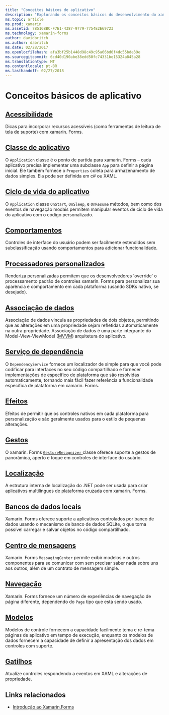 ```yaml
---
title: "Conceitos básicos de aplicativo"
description: "Explorando os conceitos básicos do desenvolvimento do xamarin. Forms"
ms.topic: article
ms.prod: xamarin
ms.assetid: 7B516BBC-F7E1-4387-9779-7754E2E69723
ms.technology: xamarin-forms
author: davidbritch
ms.author: dabritch
ms.date: 02/28/2017
ms.openlocfilehash: afa3bf25b1448d98c49c95a66bd0f4dc55bde39e
ms.sourcegitcommit: 6cd40d190abe38edd50fc74331be15324a845a28
ms.translationtype: MT
ms.contentlocale: pt-BR
ms.lasthandoff: 02/27/2018
---
```

# <a name="application-fundamentals"></a>Conceitos básicos de aplicativo

## <a name="accessibilityaccessibilityindexmd"></a>[Acessibilidade](accessibility/index.md)

Dicas para incorporar recursos acessíveis (como ferramentas de leitura de tela de suporte) com xamarin. Forms.

## <a name="app-classapplication-classmd"></a>[Classe de aplicativo](application-class.md)

O `Application` classe é o ponto de partida para xamarin. Forms – cada aplicativo precisa implementar uma subclasse `App` para definir a página inicial. Ele também fornece o `Properties` coleta para armazenamento de dados simples. Ela pode ser definida em c# ou XAML.

## <a name="app-lifecycleapp-lifecyclemd"></a>[Ciclo de vida do aplicativo](app-lifecycle.md)

O `Application` classe `OnStart`, `OnSleep`, e `OnResume` métodos, bem como dos eventos de navegação modais permitem manipular eventos de ciclo de vida do aplicativo com o código personalizado.

## <a name="behaviorsbehaviorsindexmd"></a>[Comportamentos](behaviors/index.md)

Controles de interface do usuário podem ser facilmente estendidos sem subclassificação usando comportamentos para adicionar funcionalidade.

## <a name="custom-rendererscustom-rendererindexmd"></a>[Processadores personalizados](custom-renderer/index.md)

Renderiza personalizadas permitem que os desenvolvedores 'override' o processamento padrão de controles xamarin. Forms para personalizar sua aparência e comportamento em cada plataforma (usando SDKs nativo, se desejado).

## <a name="data-bindingdata-bindingindexmd"></a>[Associação de dados](data-binding/index.md)

Associação de dados vincula as propriedades de dois objetos, permitindo que as alterações em uma propriedade sejam refletidas automaticamente na outra propriedade. Associação de dados é uma parte integrante do Model-View-ViewModel ([MVVM](~/xamarin-forms/enterprise-application-patterns/mvvm.md)) arquitetura do aplicativo.

## <a name="dependency-servicedependency-serviceindexmd"></a>[Serviço de dependência](dependency-service/index.md)

O `DependencyService` fornece um localizador de simple para que você pode codificar para interfaces no seu código compartilhado e fornecer implementações de específico de plataforma que são resolvidas automaticamente, tornando mais fácil fazer referência a funcionalidade específica de plataforma em xamarin. Forms.

## <a name="effectseffectsindexmd"></a>[Efeitos](effects/index.md)

Efeitos de permitir que os controles nativos em cada plataforma para personalização e são geralmente usados para o estilo de pequenas alterações.

## <a name="gesturesgesturesindexmd"></a>[Gestos](gestures/index.md)

O xamarin. Forms [ `GestureRecognizer` ](https://developer.xamarin.com/api/type/Xamarin.Forms.GestureRecognizer/) classe oferece suporte a gestos de panorâmica, aperto e toque em controles de interface do usuário.

## <a name="localizationlocalizationmd"></a>[Localização](localization.md)

A estrutura interna de localização do .NET pode ser usada para criar aplicativos multilíngues de plataforma cruzada com xamarin. Forms.

## <a name="local-databasesdatabasesmd"></a>[Bancos de dados locais](databases.md)

Xamarin. Forms oferece suporte a aplicativos controlados por banco de dados usando o mecanismo de banco de dados SQLite, o que torna possível carregar e salvar objetos no código compartilhado.

## <a name="messaging-centermessaging-centermd"></a>[Centro de mensagens](messaging-center.md)

Xamarin. Forms `MessagingCenter` permite exibir modelos e outros componentes para se comunicar com sem precisar saber nada sobre uns aos outros, além de um contrato de mensagem simple.

## <a name="navigationnavigationindexmd"></a>[Navegação](navigation/index.md)

Xamarin. Forms fornece um número de experiências de navegação de página diferente, dependendo do `Page` tipo que está sendo usado.

## <a name="templatestemplatesindexmd"></a>[Modelos](templates/index.md)

Modelos de controle fornecem a capacidade facilmente tema e re-tema páginas de aplicativo em tempo de execução, enquanto os modelos de dados fornecem a capacidade de definir a apresentação dos dados em controles com suporte.

## <a name="triggerstriggersmd"></a>[Gatilhos](triggers.md)

Atualize controles respondendo a eventos em XAML e alterações de propriedade.


## <a name="related-links"></a>Links relacionados

- [Introdução ao Xamarin.Forms](~/xamarin-forms/get-started/introduction-to-xamarin-forms.md)
